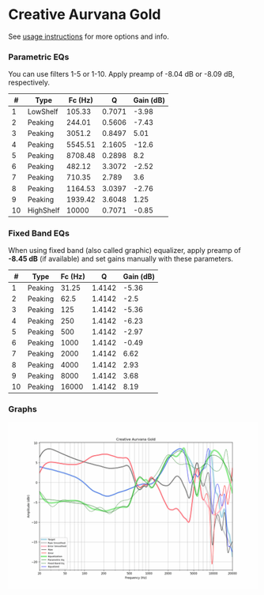 # Creative Aurvana Gold
See [usage instructions](https://github.com/jaakkopasanen/AutoEq#usage) for more options and info.

### Parametric EQs
You can use filters 1-5 or 1-10. Apply preamp of -8.04 dB or -8.09 dB, respectively.

|   # | Type      |   Fc (Hz) |      Q |   Gain (dB) |
|-----|-----------|-----------|--------|-------------|
|   1 | LowShelf  |    105.33 | 0.7071 |       -3.98 |
|   2 | Peaking   |    244.01 | 0.5606 |       -7.43 |
|   3 | Peaking   |   3051.2  | 0.8497 |        5.01 |
|   4 | Peaking   |   5545.51 | 2.1605 |      -12.6  |
|   5 | Peaking   |   8708.48 | 0.2898 |        8.2  |
|   6 | Peaking   |    482.12 | 3.3072 |       -2.52 |
|   7 | Peaking   |    710.35 | 2.789  |        3.6  |
|   8 | Peaking   |   1164.53 | 3.0397 |       -2.76 |
|   9 | Peaking   |   1939.42 | 3.6048 |        1.25 |
|  10 | HighShelf |  10000    | 0.7071 |       -0.85 |

### Fixed Band EQs
When using fixed band (also called graphic) equalizer, apply preamp of **-8.45 dB** (if available) and set gains manually with these parameters.

|   # | Type    |   Fc (Hz) |      Q |   Gain (dB) |
|-----|---------|-----------|--------|-------------|
|   1 | Peaking |     31.25 | 1.4142 |       -5.36 |
|   2 | Peaking |     62.5  | 1.4142 |       -2.5  |
|   3 | Peaking |    125    | 1.4142 |       -5.36 |
|   4 | Peaking |    250    | 1.4142 |       -6.23 |
|   5 | Peaking |    500    | 1.4142 |       -2.97 |
|   6 | Peaking |   1000    | 1.4142 |       -0.49 |
|   7 | Peaking |   2000    | 1.4142 |        6.62 |
|   8 | Peaking |   4000    | 1.4142 |        2.93 |
|   9 | Peaking |   8000    | 1.4142 |        3.68 |
|  10 | Peaking |  16000    | 1.4142 |        8.19 |

### Graphs
![](./Creative%20Aurvana%20Gold.png)
